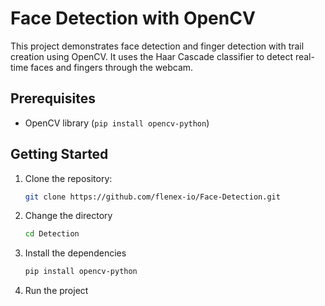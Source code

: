 # Face Detection with OpenCV

This project demonstrates face detection and finger detection with trail creation using OpenCV. It uses the Haar Cascade classifier to detect real-time faces and fingers through the webcam.

## Prerequisites

- OpenCV library (`pip install opencv-python`)

## Getting Started

1. Clone the repository:

   ```bash
   git clone https://github.com/flenex-io/Face-Detection.git
   ```

2. Change the directory

   ```bash
   cd Detection
   ```

3. Install the dependencies

   ```bash
   pip install opencv-python
   ```

4. Run the project
